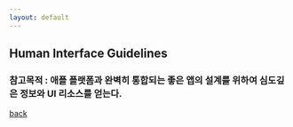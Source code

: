 ```yaml
---
layout: default
---
```


## Human Interface Guidelines

### 참고목적 : 애플 플랫폼과 완벽히 통합되는 좋은 앱의 설계를 위하여 심도깊은 정보와 UI 리소스를 얻는다.


[back](./)
